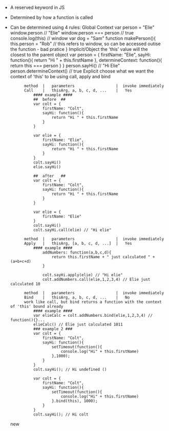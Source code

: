 - A reserved keyword in JS
- Determined by how a function is called
- Can be determined using 4 rules:
    Global Context
        var person = "Elie"
        window.person               // "Elie"
        window.person === person    // true
        console.log(this)           // window
        var dog = "Sam"
        function makePerson(){
            this.person = "Rob" // this refers to window, so can be accessed outise the function - bad pratice
        }
    Implicit/Object
        the 'this' value will the closest to the parent object
        var person = {
            firstName: "Elie",
            sayHi: function(){
                return "Hi " + this.firstName
            },
            determineContext: function(){
                return this === person
            }
        }
        person.sayHi() // "Hi Elie"
        person.determineContext()  // true
    Explicit
        choose what we want the context of 'this' to be using call, apply and bind

            method  |   parameters                  |  invoke immediately
            Call    |   thisArg, a, b, c, d, ...    |   Yes
                #### example ####
                ##  before  ##
                var colt = {
                    firstName: "Colt",
                    sayHi: function(){
                        return "Hi " + this.firstName
                    }
                }

                var elie = {
                    firstName: "Elie",
                    sayHi: function(){
                        return "Hi " + this.firstName
                    }
                }               
                colt.sayHi()
                elie.sayHi() 

                ##  after   ##
                var colt = {
                    firstName: "Colt",
                    sayHi: function(){
                        return "Hi " + this.firstName
                    }
                }

                var elie = {
                    firstName: "Elie"
                }               
                colt.sayHi()
                colt.sayHi.call(elie) // "Hi elie"

            method  |   parameters                  |  invoke immediately
            Apply   |   thisArg, [a, b, c, d, ...]  |   Yes
                #### example ####
                    addNumbers: function(a,b,c,d){
                        return this.firstName + " just calculated " + (a+b+c+d)
                    }

                    colt.sayHi.apply(elie) // "Hi elie"
                    colt.addNumbers.call(elie,1,2,3,4) // Elie just calculated 10

            method  |   parameters                  |  invoke immediately
            Bind    |   thisArg, a, b, c, d, ...    |   No
            work like call, but bind returns a function with the context of 'this' bound already
                #### example ####
                var elieCalc = colt.addNumbers.bind(elie,1,2,3,4) // function(){}...
                elieCalc() // Elie just calculated 1011
                ### example 2 ###
                var colt = {
                    firstName: "Colt",
                    sayHi: function(){
                        setTimeout(function(){
                            console.log("Hi" + this.firstName)
                        },1000);
                    }
                }
                colt.sayHi(); // Hi undefined ()

                var colt = {
                    firstName: "Colt",
                    sayHi: function(){
                        setTimeout(function(){
                            console.log("Hi" + this.firstName)
                        }.bind(this), 1000);
                    }
                }
                colt.sayHi(); // Hi colt
    new
